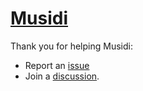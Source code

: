 # [Musidi](https://www.musidi.org)

Thank you for helping Musidi:
 - Report an [issue](https://github.com/musidi-org/www.musidi.org/issues/new/choose)
 - Join a [discussion](https://github.com/musidi-org/www.musidi.org/discussions).
